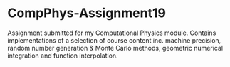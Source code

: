 # CompPhys-Assignment19
Assignment submitted for my Computational Physics module. Contains implementations of a selection of course content inc. machine precision, random number generation &amp; Monte Carlo methods, geometric numerical integration and function interpolation.
